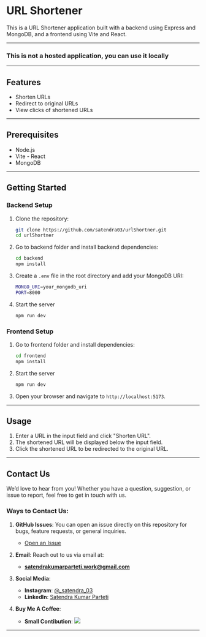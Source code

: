 # URL Shortener

This is a URL Shortener application built with a backend using Express and MongoDB, and a frontend using Vite and React.

---

### This is not a hosted application, you can use it locally

--- 

## Features

- Shorten URLs
- Redirect to original URLs
- View clicks of shortened URLs

---

## Prerequisites

- Node.js
- Vite - React
- MongoDB

---

## Getting Started

### Backend Setup

1. Clone the repository:
   ```sh
   git clone https://github.com/satendra03/urlShortner.git
   cd urlShortner
   ```
2. Go to backend folder and install backend dependencies:
   ```sh
   cd backend
   npm install
   ```
3. Create a ```.env``` file in the root directory and add your MongoDB URI:
   ```sh
   MONGO_URI=your_mongodb_uri
   PORT=8000
   ```
4. Start the server
   ```sh
   npm run dev
   ```

### Frontend Setup

1. Go to frontend folder and install dependencies:
   ```sh
   cd frontend
   npm install
   ```
2. Start the server
   ```sh
   npm run dev
   ```
3. Open your browser and navigate to ```http://localhost:5173```.

---


## Usage

1. Enter a URL in the input field and click "Shorten URL".
2. The shortened URL will be displayed below the input field.
3. Click the shortened URL to be redirected to the original URL.

---


## Contact Us

</div>
We’d love to hear from you! Whether you have a question, suggestion, or issue to report, feel free to get in touch with us.

### Ways to Contact Us:

1. **GitHub Issues**: You can open an issue directly on this repository for bugs, feature requests, or general inquiries.
   - [Open an Issue](https://github.com/satendra03/urlShortner/issues)

2. **Email**: Reach out to us via email at:
   - **satendrakumarparteti.work@gmail.com** 

3. **Social Media**:
   - **Instagram**: [@_satendra_03](https://www.instagram.com/_satendra_03/)
   - **LinkedIn**: [Satendra Kumar Parteti](https://www.linkedin.com/in/connect-satendra/)
4. **Buy Me A Coffee**:
   - **Small Contibution**:  <a href="https://buymeacoffee.com/satendra03" target="_blank"><img src="https://img.shields.io/badge/Buy%20Me%20A%20Coffee-FFDD00.svg?style=for-the-badge&logo=Buy-Me-A-Coffee&logoColor=black"></a>
---